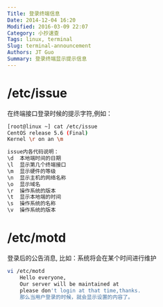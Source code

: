 ```yaml
---
Title: 登录终端信息
Date: 2014-12-04 16:20
Modified: 2016-03-09 22:07
Category: 小抄速查
Tags: linux, terminal
Slug: terminal-announcement
Authors: JT Guo
Summary: 登录终端显示提示信息
---
```


# /etc/issue

在终端接口登录时候的提示字符,例如：

```sh
[root@linux ~] cat /etc/issue
CentOS release 5.6 (Final)
Kernel \r on an \m

issue内各代码说明：
\d  本地端时间的日期
\l  显示第几个终端接口
\m  显示硬件的等级
\n  显示主机的网络名称
\o  显示域名
\r  操作系统的版本
\t  显示本地端的时间
\s  操作系统的名称
\v  操作系统的版本
```

# /etc/motd

登录后的公告消息, 比如：系统将会在某个时间进行维护

```sh
vi /etc/motd
    Hello everyone,
    Our server will be maintained at
    please don't login at that time,thanks.
    那么当用户登录的时候，就会显示设置的内容了。
```

